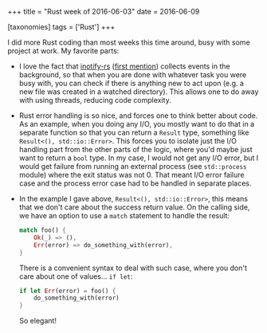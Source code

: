 +++
title = "Rust week of 2016-06-03"
date = 2016-06-09

[taxonomies]
tags = ['Rust']
+++

I did more Rust coding than most weeks this time around, busy with some
project at work. My favorite parts:

- I love the fact that [inotify-rs] ([first mention]) collects events
  in the background, so that when you are done with whatever task you
  were busy with, you can check if there is anything new to act upon
  (e.g. a new file was created in a watched directory). This allows
  one to do away with using threads, reducing code complexity.
- Rust error handling is so nice, and forces one to think better about
  code. As an example, when you doing any I/O, you mostly want to do
  that in a separate function so that you can return a `Result` type,
  something like `Result<(), std::io::Error>`. This forces you to
  isolate just the I/O handling part from the other parts of the
  logic, where you'd maybe just want to return a `bool` type. In
  my case, I would not get any I/O error, but I would get failure from
  running an external process (see `std::process` module) where the
  exit status was not 0. That meant I/O error failure case and the
  process error case had to be handled in separate places.
- In the example I gave above, `Result<(), std::io::Error>`, this
  means that we don't care about the success return value. On the
  calling side, we have an option to use a `match` statement to handle
  the result:


  ```rust
  match foo() {
      Ok(_) => (),
      Err(error) => do_something_with(error),
  }
  ```

  There is a convenient syntax to deal with such case, where you
  don't care about one of values... `if let`:

  ```rust
  if let Err(error) = foo() {
      do_something_with(error)
  }
  ```

  So elegant!


[inotify-rs]: https://github.com/hannobraun/inotify-rs
[first mention]: @/rust-week-of-2015-07-31.md

